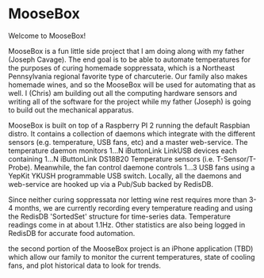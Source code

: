 # MooseBox
Welcome to MooseBox!

MooseBox is a fun little side project that I am doing along with my father (Joseph Cavage).  The end goal is to be able to automate temperatures for the purposes of curing homemade soppressata, which is a Northeast Pennsylvania regional favorite type of charcuterie.  Our family also makes homemade wines, and so the MooseBox will be used for automating that as well.  I (Chris) am building out all the computing hardware sensors and writing all of the software for the project while my father (Joseph) is going to build out the mechanical apparatus.

MooseBox is built on top of a Raspberry PI 2 running the default Raspbian distro.  It contains a collection of daemons which integrate with the different sensors (e.g. temperature, USB fans, etc) and a master web-service.  The temperature daemon monitors 1...N iButtonLink LinkUSB devices each containing 1...N iButtonLink DS18B20 Temperature sensors (i.e. T-Sensor/T-Probe).  Meanwhile, the fan control daemone controls 1...3 USB fans using a YepKit YKUSH programmable USB switch.  Locally, all the daemons and web-service are hooked up via a Pub/Sub backed by RedisDB.

Since neither curing soppressata nor letting wine rest requires more than 3-4 months, we are currently recording every temperature reading and using the RedisDB 'SortedSet' structure for time-series data.  Temperature readings come in at about 1.1Hz.  Other statistics are also being logged in RedisDB for accurate food automation.

the second portion of the MooseBox project is an iPhone application (TBD) which allow our family to monitor the current temperatures, state of cooling fans, and plot historical data to look for trends.
